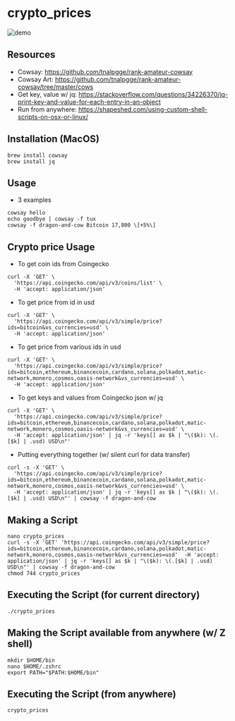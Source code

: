 # crypto_prices
![demo](https://user-images.githubusercontent.com/50542132/174473083-d1d7480e-c129-4493-aa69-3e33fb56a642.gif)


## Resources
* Cowsay: https://github.com/tnalpgge/rank-amateur-cowsay
* Cowsay Art: https://github.com/tnalpgge/rank-amateur-cowsay/tree/master/cows
* Get key, value w/ jq: https://stackoverflow.com/questions/34226370/jq-print-key-and-value-for-each-entry-in-an-object
* Run from anywhere: https://shapeshed.com/using-custom-shell-scripts-on-osx-or-linux/

## Installation (MacOS)
```
brew install cowsay
brew install jq
```

## Usage
* 3 examples
```
cowsay hello
echo goodbye | cowsay -f tux
cowsay -f dragon-and-cow Bitcoin 17,800 \[+5%\]
```

## Crypto price Usage
* To get coin ids from Coingecko
```
curl -X 'GET' \
  'https://api.coingecko.com/api/v3/coins/list' \
  -H 'accept: application/json'
```

* To get price from id in usd
```
curl -X 'GET' \
  'https://api.coingecko.com/api/v3/simple/price?ids=bitcoin&vs_currencies=usd' \
  -H 'accept: application/json'
```
* To get price from various ids in usd
```
curl -X 'GET' \
  'https://api.coingecko.com/api/v3/simple/price?ids=bitcoin,ethereum,binancecoin,cardano,solana,polkadot,matic-network,monero,cosmos,oasis-network&vs_currencies=usd' \
  -H 'accept: application/json'
```

* To get keys and values from Coingecko json w/ jq
```
curl -X 'GET' \
  'https://api.coingecko.com/api/v3/simple/price?ids=bitcoin,ethereum,binancecoin,cardano,solana,polkadot,matic-network,monero,cosmos,oasis-network&vs_currencies=usd' \
  -H 'accept: application/json' | jq -r 'keys[] as $k | "\($k): \(.[$k] | .usd) USD\n"'
```

* Putting everything together (w/ silent curl for data transfer)
```
curl -s -X 'GET' \
  'https://api.coingecko.com/api/v3/simple/price?ids=bitcoin,ethereum,binancecoin,cardano,solana,polkadot,matic-network,monero,cosmos,oasis-network&vs_currencies=usd' \
  -H 'accept: application/json' | jq -r 'keys[] as $k | "\($k): \(.[$k] | .usd) USD\n"' | cowsay -f dragon-and-cow
```

## Making a Script
```
nano crypto_prices
curl -s -X 'GET' 'https://api.coingecko.com/api/v3/simple/price?ids=bitcoin,ethereum,binancecoin,cardano,solana,polkadot,matic-network,monero,cosmos,oasis-network&vs_currencies=usd'  -H 'accept: application/json' | jq -r 'keys[] as $k | "\($k): \(.[$k] | .usd) USD\n"' | cowsay -f dragon-and-cow
chmod 744 crypto_prices
```

## Executing the Script (for current directory)
```
./crypto_prices
```

## Making the Script available from anywhere (w/ Z shell)
```
mkdir $HOME/bin
nano $HOME/.zshrc 
export PATH="$PATH:$HOME/bin"
```

## Executing the Script (from anywhere)
```
crypto_prices
```
